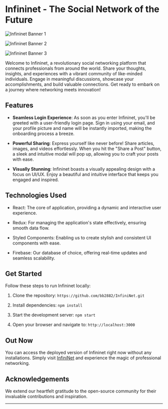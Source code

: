 # Infininet - The Social Network of the Future

![Infininet Banner 1](https://github.com/bb2882/InfiniNet/assets/70382872/d2e647f3-5064-4bf9-b1d9-7b830988fb14)

![Infininet Banner 2](https://github.com/bb2882/InfiniNet/assets/70382872/4acae84d-0341-4bc6-8ec0-363edb7248d1)

![Infininet Banner 3](https://github.com/bb2882/InfiniNet/assets/70382872/0ddfe094-d816-454f-82d5-77eff25d163a)

Welcome to Infininet, a revolutionary social networking platform that connects professionals from around the world. Share your thoughts, insights, and experiences with a vibrant community of like-minded individuals. Engage in meaningful discussions, showcase your accomplishments, and build valuable connections. Get ready to embark on a journey where networking meets innovation!

## Features

- **Seamless Login Experience**: As soon as you enter Infininet, you'll be greeted with a user-friendly login page. Sign in using your email, and your profile picture and name will be instantly imported, making the onboarding process a breeze.

- **Powerful Sharing**: Express yourself like never before! Share articles, images, and videos effortlessly. When you hit the "Share a Post" button, a sleek and intuitive modal will pop up, allowing you to craft your posts with ease.

- **Visually Stunning**: Infininet boasts a visually appealing design with a focus on UI/UX. Enjoy a beautiful and intuitive interface that keeps you engaged and inspired.

## Technologies Used

- React: The core of application, providing a dynamic and interactive user experience.

- Redux: For managing the application's state effectively, ensuring smooth data flow.

- Styled Components: Enabling us to create stylish and consistent UI components with ease.

- Firebase: Our database of choice, offering real-time updates and seamless scalability.

## Get Started

Follow these steps to run Infininet locally:

1. Clone the repository: `https://github.com/bb2882/InfiniNet.git`

2. Install dependencies: `npm install`

3. Start the development server: `npm start`

4. Open your browser and navigate to: `http://localhost:3000`

## Out Now

You can access the deployed version of Infininet right now without any installations. Simply visit [InfiniNet](https://infininet-ef987.web.app/) and experience the magic of professional networking.

## Acknowledgements

We extend our heartfelt gratitude to the open-source community for their invaluable contributions and inspiration.

---

